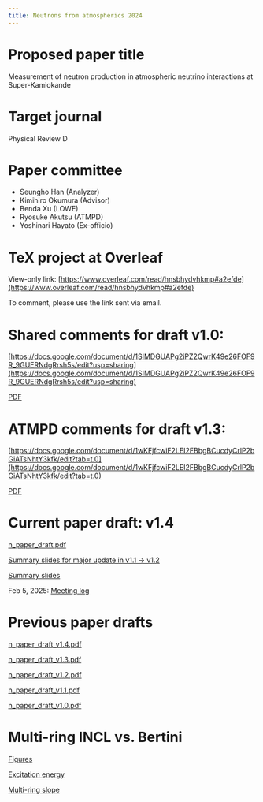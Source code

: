 ```yaml
---
title: Neutrons from atmospherics 2024
---
```


# Proposed paper title
Measurement of neutron production in atmospheric neutrino interactions at Super-Kamiokande

# Target journal
Physical Review D

# Paper committee
* Seungho Han (Analyzer)
* Kimihiro Okumura (Advisor)
* Benda Xu (LOWE)
* Ryosuke Akutsu (ATMPD)
* Yoshinari Hayato (Ex-officio)

# TeX project at Overleaf
View-only link: [https://www.overleaf.com/read/hnsbhydvhkmp#a2efde](https://www.overleaf.com/read/hnsbhydvhkmp#a2efde)

To comment, please use the link sent via email.

# Shared comments for draft v1.0:
[https://docs.google.com/document/d/1SIMDGUAPg2iPZ2QwrK49e26FOF9R_9GUERNdgRrsh5s/edit?usp=sharing](https://docs.google.com/document/d/1SIMDGUAPg2iPZ2QwrK49e26FOF9R_9GUERNdgRrsh5s/edit?usp=sharing)

[PDF](comments_committee.pdf)

# ATMPD comments for draft v1.3:
[https://docs.google.com/document/d/1wKFjfcwiF2LEI2FBbgBCucdyCrlP2bGiATsNhtY3kfk/edit?tab=t.0](https://docs.google.com/document/d/1wKFjfcwiF2LEI2FBbgBCucdyCrlP2bGiATsNhtY3kfk/edit?tab=t.0)

[PDF](comments_atmpd.pdf)

# Current paper draft: v1.4
[n_paper_draft.pdf](n_paper_draft_v1.4.pdf)

[Summary slides for major update in v1.1 -> v1.2](n_paper_slides_v1.2.pdf)

[Summary slides](n_paper_slides_v1.0.pdf)

Feb 5, 2025: [Meeting log](log_feb5.md)

# Previous paper drafts
[n_paper_draft_v1.4.pdf](n_paper_draft_v1.4.pdf)

[n_paper_draft_v1.3.pdf](n_paper_draft_v1.3.pdf)

[n_paper_draft_v1.2.pdf](n_paper_draft_v1.2.pdf)

[n_paper_draft_v1.1.pdf](n_paper_draft_v1.1.pdf)

[n_paper_draft_v1.0.pdf](n_paper_draft_v1.0.pdf)

# Multi-ring INCL vs. Bertini
[Figures](bert_vs_incl.pdf)

[Excitation energy](bert_vs_incl_2.pdf)

[Multi-ring slope](mr_modelcomp_ylin.pdf)
